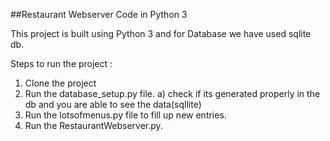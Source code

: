 ##Restaurant Webserver Code in Python 3

This project is built using Python 3 and for Database we have used sqlite db.

Steps to run the project :

1. Clone the project
2. Run the database_setup.py file.
  a) check if its generated properly in the db and you are able to see the data(sqllite)
3. Run the lotsofmenus.py file to fill up new entries.
4. Run the RestaurantWebserver.py.
